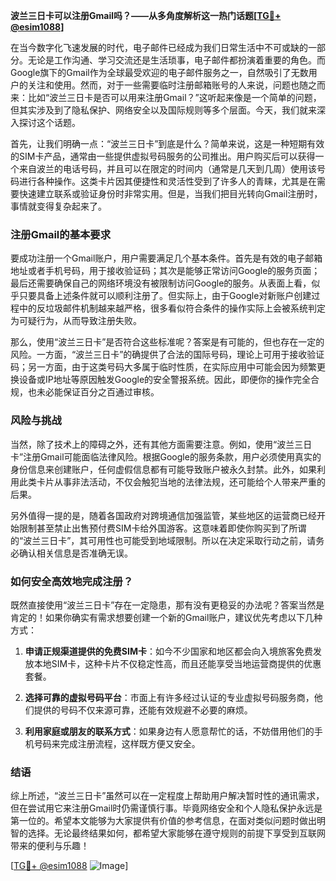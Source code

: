 **波兰三日卡可以注册Gmail吗？——从多角度解析这一热门话题[[TG💪+ @esim1088](https://t.me/s/esim1088)]**

在当今数字化飞速发展的时代，电子邮件已经成为我们日常生活中不可或缺的一部分。无论是工作沟通、学习交流还是生活琐事，电子邮件都扮演着重要的角色。而Google旗下的Gmail作为全球最受欢迎的电子邮件服务之一，自然吸引了无数用户的关注和使用。然而，对于一些需要临时注册邮箱账号的人来说，问题也随之而来：比如“波兰三日卡是否可以用来注册Gmail？”这听起来像是一个简单的问题，但其实涉及到了隐私保护、网络安全以及国际规则等多个层面。今天，我们就来深入探讨这个话题。

首先，让我们明确一点：“波兰三日卡”到底是什么？简单来说，这是一种短期有效的SIM卡产品，通常由一些提供虚拟号码服务的公司推出。用户购买后可以获得一个来自波兰的电话号码，并且可以在限定的时间内（通常是几天到几周）使用该号码进行各种操作。这类卡片因其便捷性和灵活性受到了许多人的青睐，尤其是在需要快速建立联系或验证身份时非常实用。但是，当我们把目光转向Gmail注册时，事情就变得复杂起来了。

### 注册Gmail的基本要求

要成功注册一个Gmail账户，用户需要满足几个基本条件。首先是有效的电子邮箱地址或者手机号码，用于接收验证码；其次是能够正常访问Google的服务页面；最后还需要确保自己的网络环境没有被限制访问Google的服务。从表面上看，似乎只要具备上述条件就可以顺利注册了。但实际上，由于Google对新账户创建过程中的反垃圾邮件机制越来越严格，很多看似符合条件的操作实际上会被系统判定为可疑行为，从而导致注册失败。

那么，使用“波兰三日卡”是否符合这些标准呢？答案是有可能的，但也存在一定的风险。一方面，“波兰三日卡”的确提供了合法的国际号码，理论上可用于接收验证码；另一方面，由于这类号码大多属于临时性质，在实际应用中可能会因为频繁更换设备或IP地址等原因触发Google的安全警报系统。因此，即便你的操作完全合规，也未必能保证百分之百通过审核。

### 风险与挑战

当然，除了技术上的障碍之外，还有其他方面需要注意。例如，使用“波兰三日卡”注册Gmail可能面临法律风险。根据Google的服务条款，用户必须使用真实的身份信息来创建账户，任何虚假信息都有可能导致账户被永久封禁。此外，如果利用此类卡片从事非法活动，不仅会触犯当地的法律法规，还可能给个人带来严重的后果。

另外值得一提的是，随着各国政府对跨境通信加强监管，某些地区的运营商已经开始限制甚至禁止出售预付费SIM卡给外国游客。这意味着即使你购买到了所谓的“波兰三日卡”，其可用性也可能受到地域限制。所以在决定采取行动之前，请务必确认相关信息是否准确无误。

### 如何安全高效地完成注册？

既然直接使用“波兰三日卡”存在一定隐患，那有没有更稳妥的办法呢？答案当然是肯定的！如果你确实有需求想要创建一个新的Gmail账户，建议优先考虑以下几种方式：

1. **申请正规渠道提供的免费SIM卡**：如今不少国家和地区都会向入境旅客免费发放本地SIM卡，这种卡片不仅稳定性高，而且还能享受当地运营商提供的优惠套餐。
   
2. **选择可靠的虚拟号码平台**：市面上有许多经过认证的专业虚拟号码服务商，他们提供的号码不仅来源可靠，还能有效规避不必要的麻烦。
   
3. **利用家庭或朋友的联系方式**：如果身边有人愿意帮忙的话，不妨借用他们的手机号码来完成注册流程，这样既方便又安全。

### 结语

综上所述，“波兰三日卡”虽然可以在一定程度上帮助用户解决暂时性的通讯需求，但在尝试用它来注册Gmail时仍需谨慎行事。毕竟网络安全和个人隐私保护永远是第一位的。希望本文能够为大家提供有价值的参考信息，在面对类似问题时做出明智的选择。无论最终结果如何，都希望大家能够在遵守规则的前提下享受到互联网带来的便利与乐趣！

[[TG💪+ @esim1088](https://t.me/s/esim1088) ![Image](https://i.postimg.cc/4NQfJmqS/Snipaste-2025-05-13-00-14-12.png)]